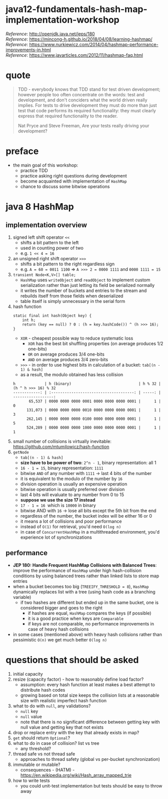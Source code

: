 # java12-fundamentals-hash-map-implementation-workshop

_Reference_: http://openjdk.java.net/jeps/180  
_Reference_: https://mincong-h.github.io/2018/04/08/learning-hashmap/  
_Reference_: https://www.nurkiewicz.com/2014/04/hashmap-performance-improvements-in.html  
_Reference_: https://www.javarticles.com/2012/11/hashmap-faq.html

# quote
> TDD - everybody knows that TDD stand for test driven development; however people too often concentrate on the 
words: test and development, and don't conciders what the world driven really implies. For tests to drive 
development they must do more than just test that code performs its required functionality: they must clearly 
express that required functionality to the reader.  
>
> Nat Pryce and Steve Freeman, Are your tests really driving  your development?

# preface
* the main goal of this workshop:
    * practice TDD
    * practice asking right questions during development
    * become acquainted with implementation of `HashMap` 
    * chance to discuss some bitwise operations

# java 8 HashMap
## implementation overview
1. signed left shift operator `<<` 
    * shifts a bit pattern to the left
    * used in counting power of two
    * e.g. `1 << 4 = 16`
1.  an unsigned right shift operator `>>>`
    * shifts a bit pattern to the right regardless sign
    * e.g. `A = 60 = 0011 1100` => `A >>> 2 = 0000 1111` and `0000 1111 = 15`    
1. `transient Node<K,V>[] table;`
    * `HashMap` uses `writeObject` and `readObject` to implement custom serialization rather than 
    just letting its field be serialized normally
    * it writes the number of buckets and entries to the stream and rebuilds itself from those fields 
    when deserialized
    * table itself is simply unnecessary in the serial form
1. hash function
    ```
    static final int hash(Object key) {
        int h;
        return (key == null) ? 0 : (h = key.hashCode()) ^ (h >>> 16);
    }
    ```    
    * `XOR` - cheapest possible way to reduce systematic loss
        * `XOR` has the best bit shuffling properties (on average produces 1/2 one-bits)
        * `OR` on average produces 3/4 one-bits 
        * `AND` on average produces 3/4 zero-bits
    * `>>>` - in order to use highest bits in calculation of a bucket: `tab[(n - 1) & hash]`
    * as a result, the modulo obtained has less collision
    ```
    h             | h (binary)                              | h % 32 | (h ^ h >>> 16) % 32
    ------------: | :-------------------------------------: | -----: | ------------------:
           65,537 | 0000 0000 0000 0001 0000 0000 0000 0001 |      1 |                   0
          131,073 | 0000 0000 0000 0010 0000 0000 0000 0001 |      1 |                   3
          262,145 | 0000 0000 0000 0100 0000 0000 0000 0001 |      1 |                   5
          524,289 | 0000 0000 0000 1000 0000 0000 0000 0001 |      1 |                   1
    ```
1. small number of collisions is virtually inevitable: https://github.com/mtumilowicz/hash-function
1. `getNode`
    * `tab[(n - 1) & hash]`
    * **size have to be power of two**: `2^n - 1`, binary representation: all 1 
    * `16 - 1 = 15`, binary representation: `1111`
    * bitwise `AND` of any number with `1111` -> last 4 bits of the number
    * it is equivalent to the modulo of the number by `16`
    * division operation is usually an expensive operation
    * bitwise operation is usually preferred over division
    * last 4 bits will evaluate to any number from  0 to 15
    * **suppose we use the size 17 instead**
    * `17 - 1 = 16 `which is `10000` in binary 
    * bitwise AND with `16` -> lose all bits except the 5th bit from the end
    * regardless of the number, the bucket index will be either 16 or 0
    * it means a lot of collisions and poor performance
    * instead of `O(1)` for retrieval, you'd need `O(log n)`
    * in case of `ConcurrentHashMap` in a multithreaded environment, you'd experience lot of synchronizations
## performance
* **JEP 180: Handle Frequent HashMap Collisions with Balanced Trees**: improve the performance of 
`HashMap` under high hash-collision conditions by using balanced trees rather than linked lists to store map 
entries
* when a bucket becomes too big (`TREEIFY_THRESHOLD = 8`), `HashMap` dynamically replaces list
with a tree (using hash code as a branching variable)
    * if two hashes are different but ended up in the same bucket, one is considered bigger and goes to the right 
        * if hashes are equal, `HashMap` compares the keys (if possible) 
        * it is a good practice when keys are `Comparable`
        * if keys are not comparable, no performance improvements in case of heavy hash collisions
* in some cases (mentioned above) with heavy hash collisions rather than pessimistic `O(n)` we 
get much better `O(log n)`

# questions that should be asked
1. initial capacity
1. resize (capacity factor) - how to reasonably define load factor?
    * assumption: every hash function at least makes a best attempt to distribute hash codes
    * growing based on total size keeps the collision lists at a reasonable size with realistic imperfect 
    hash function
1. what to do with `null`, any validations?
    * `null` key
    * `null` value
    * note that there is no significant difference between getting key with null value and getting key that
    not exists
1. drop or replace entry with the key that already exists in map?
1. `get` should return `Optional`?
1. what to do in case of collision? list vs tree 
    * any threshold?
1. thread safe vs not thread safe
    * approaches to thread safety (global vs per-bucket synchronization)
1. immutable or mutable?
    * consequences - (HATM) - https://en.wikipedia.org/wiki/Hash_array_mapped_trie
1. how to write tests
    * you could unit-test implementation but tests should be easy to throw away